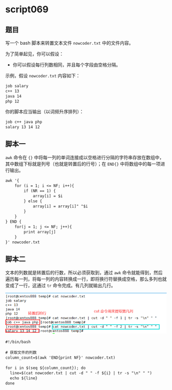 # script069
## 题目

写一个 bash 脚本来转置文本文件 `nowcoder.txt` 中的文件内容。

为了简单起见，你可以假设：
- 你可以假设每行列数相同，并且每个字段由空格分隔。

示例，假设 `nowcoder.txt` 内容如下：
```text
job salary
c++ 13
java 14
php 12
```

你的脚本应当输出（以词频升序排列）：
```text
job c++ java php
salary 13 14 12
```





## 脚本一

`awk` 命令在 `{}` 中将每一列的单词连接成以空格进行分隔的字符串存放在数组中，其中数组下标就是列号（也就是转置后的行号）；在 `END{}` 中将数组中的每一项进行输出。

```shell
awk '{
    for (i = 1; i <= NF; i++){
        if (NR == 1) {
            array[i] = $i
        } else {
            array[i] = array[i]" "$i
        }
    }
} END {
    for(j = 1; j <= NF; j++){
        print array[j]
    }
}' nowcoder.txt
```





## 脚本二

文本的列数就是转置后的行数，所以必须获取到，通过 `awk` 命令就能得到，然后遍历每一列，将每一列的内容转换成一行，即将换行符替换成空格，那么多列也就变成了一行，这通过 `tr` 命令完成。有几列就输出几行。

![image-20220711204909247](image-script069/image-20220711204909247.png)

```shell
#!/bin/bash

# 获取文件的列数
column_count=$(awk 'END{print NF}' nowcoder.txt)

for i in $(seq ${column_count}); do 
  line=$(cat nowcoder.txt | cut -d " " -f ${i} | tr -s "\n" " ")
  echo ${line}
done 
```